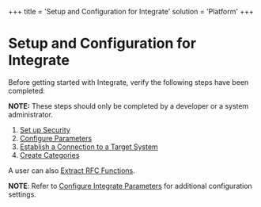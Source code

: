 +++
title = 'Setup and Configuration for Integrate'
solution = 'Platform'
+++

# Setup and Configuration for Integrate

Before getting started with Integrate, verify the following steps have
been completed:

**NOTE:** These steps should only be completed by a developer or a
system administrator.

1.  [Set up Security](../Config/Set_up_Security_for_Integrate.htm)
2.  [Configure Parameters](../Config/Configure_ParametersIntegrate.htm)
3.  [Establish a Connection to a Target
    System](../../Common/Use_Cases/Establish_a_Connection_to_a_target_system_Overview.htm)
4.  [Create Categories](../Config/Create_Categories.htm)

A user can also [Extract RFC
Functions](../Config/Extract_RFC_Functions.htm).

**NOTE**: Refer to [Configure Integrate
Parameters](../../Common/Use_Cases/Configure_Integrate_Parameters.htm)
for additional configuration settings.
